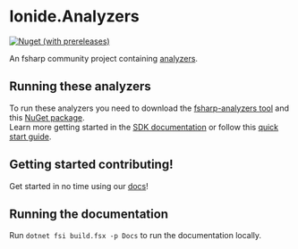# Ionide.Analyzers

[![Nuget (with prereleases)](https://img.shields.io/nuget/vpre/Ionide.Analyzers?style=flat-square)](https://www.nuget.org/packages/Ionide.Analyzers/absoluteLatest)

An fsharp community project containing [analyzers](https://ionide.io/FSharp.Analyzers.SDK/). 

## Running these analyzers

To run these analyzers you need to download the [fsharp-analyzers tool](https://www.nuget.org/packages/fsharp-analyzers) and this [NuGet package](https://www.nuget.org/packages/Ionide.Analyzers/absoluteLatest).  
Learn more getting started in the [SDK documentation](https://ionide.io/FSharp.Analyzers.SDK/content/Getting%20Started%20Using.html) or follow this [quick start guide](https://ionide.io/ionide-analyzers/#Quick-start).

## Getting started contributing!

Get started in no time using our [docs](https://ionide.io/ionide-analyzers/content/contributions.html)!

## Running the documentation

Run `dotnet fsi build.fsx -p Docs` to run the documentation locally.